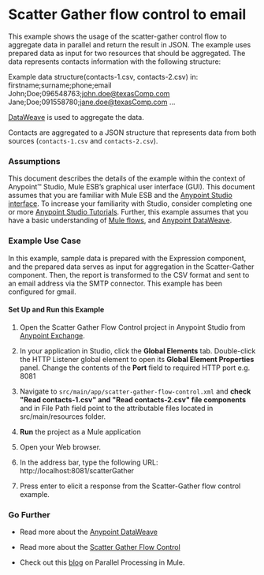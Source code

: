 # Scatter Gather flow control to email


This example shows the usage of the scatter-gather control flow to aggregate data in parallel and return the result in JSON. The example uses prepared data as input for two resources that should be aggregated. The data represents contacts information with the following structure:

Example data structure(contacts-1.csv, contacts-2.csv) in:
		firstname;surname;phone;email
		John;Doe;096548763;john.doe@texasComp.com
		Jane;Doe;091558780;jane.doe@texasComp.com
		...		

[DataWeave](https://docs.mulesoft.com/mule-user-guide/v/current/dataweave) is used to aggregate the data.

Contacts are aggregated to a JSON structure that represents data from both sources (`contacts-1.csv` and `contacts-2.csv`).

	
### Assumptions

This document describes the details of the example within the context of Anypoint™ Studio, Mule ESB’s graphical user interface (GUI). This document assumes that you are familiar with Mule ESB and the [Anypoint Studio interface](http://www.mulesoft.org/documentation/display/current/Anypoint+Studio+Essentials). To increase your familiarity with Studio, consider completing one or more [Anypoint Studio Tutorials](http://www.mulesoft.org/documentation/display/current/Basic+Studio+Tutorial). Further, this example assumes that you have a basic understanding of [Mule flows](http://www.mulesoft.org/documentation/display/current/Mule+Application+Architecture), and [Anypoint DataWeave](https://developer.mulesoft.com/docs/display/current/DataWeave+Reference+Documentation).

### Example Use Case

In this example, sample data is prepared with the Expression component, and the prepared data serves as input for aggregation in the Scatter-Gather component. Then, the report is transformed to the CSV format and sent to an email address via the SMTP connector. This example has been configured for gmail.

#### Set Up and Run this Example

1. Open the Scatter Gather Flow Control project in Anypoint Studio from [Anypoint Exchange](http://www.mulesoft.org/documentation/display/current/Anypoint+Exchange).

2. In your application in Studio, click the **Global Elements** tab. Double-click the HTTP Listener global element to open its **Global Element Properties** panel. Change the contents of the **Port** field to required HTTP port e.g. 8081

3. Navigate to `src/main/app/scatter-gather-flow-control.xml` and **check "Read contacts-1.csv" and "Read contacts-2.csv" file components** and in File Path field point to the attributable files located in src/main/resources folder. 
    
4. **Run** the project as a Mule application

5. Open your Web browser.

6. In the address bar, type the following URL: http://localhost:8081/scatterGather 

7. Press enter to elicit a response from the Scatter-Gather flow control example.


### Go Further

* Read more about the [Anypoint DataWeave](https://developer.mulesoft.com/docs/display/current/DataWeave+Reference+Documentation)

* Read more about the [Scatter Gather Flow Control](http://www.mulesoft.org/documentation/display/current/Scatter-Gather)

* Check out this [blog](http://blogs.mulesoft.org/parallel-multicasting-simplified/) on Parallel Processing in Mule.



   
